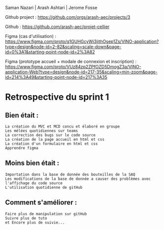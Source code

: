 Saman Nazari | Arash Ashtari | Jerome Fosse


Github project : https://github.com/orgs/arash-aec/projects/3

Github : https://github.com/arash-aec/projet-cellier

Figma (cas d'utilisation) : 
https://www.figma.com/proto/q1GUHGcyWi3jithOsep1Zs/VINO-application?type=design&node-id=2-82&scaling=scale-down&page-id=0%3A1&starting-point-node-id=2%3A82

Figma (prototype accueil + modale de connexion et inscription) :
https://www.figma.com/proto/VUz84zp2ZPfOZD5DmogZ3a/VINO-application-Web?type=design&node-id=217-35&scaling=min-zoom&page-id=214%3A49&starting-point-node-id=217%3A35


# Retrospective du sprint 1

## Bien était : 

    La création du MVC et MCD concu et élaboré en groupe
    Les mélées quotidiennes sur teams
    La correction des bugs sur le code source 
    La création de la page accueil en html et css
    La création d'un formulaire en html et css
    Apprendre figma


## Moins bien était :

    Importation dans la base de donnée des bouteilles de la SAQ 
    Les modifications de la base de donnée a causer des problèmes avec l'affichage du code source
    L'utilisation quotidienne de gitHub
    

## Comment s'améliorer :

    Faire plus de manipulation sur gitHub
    Suivre plus de tuto
    et Encore plus de suivie...


